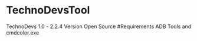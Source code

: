 # TechnoDevsTool
TechnoDevs 1.0 - 2.2.4 Version Open Source
#Requirements
ADB Tools and cmdcolor.exe
